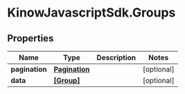 # KinowJavascriptSdk.Groups

## Properties
Name | Type | Description | Notes
------------ | ------------- | ------------- | -------------
**pagination** | [**Pagination**](Pagination.md) |  | [optional] 
**data** | [**[Group]**](Group.md) |  | [optional] 


